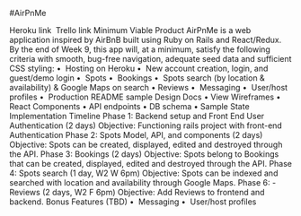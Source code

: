 #AirPnMe

Heroku link 
Trello link
Minimum Viable Product
AirPnMe is a web application inspired by AirBnB built using Ruby on Rails and React/Redux. By the end of Week 9, this app will, at a minimum, satisfy the following criteria with smooth, bug-free navigation, adequate seed data and sufficient CSS styling:
•	 Hosting on Heroku
•	 New account creation, login, and guest/demo login
•	 Spots
•	 Bookings
•	 Spots search (by location & availability) & Google Maps on search
•	 Reviews
•	 Messaging
•	 User/host profiles
•	 Production README sample
Design Docs
•	View Wireframes
•	React Components
•	API endpoints
•	DB schema
•	Sample State
Implementation Timeline
Phase 1: Backend setup and Front End User Authentication (2 days)
Objective: Functioning rails project with front-end Authentication
Phase 2: Spots Model, API, and components (2 days)
Objective: Spots can be created, displayed, edited and destroyed through the API.
Phase 3: Bookings (2 days)
Objective: Spots belong to Bookings that can be created, displayed, edited and destroyed through the API.
Phase 4: Spots search (1 day, W2 W 6pm)
Objective: Spots can be indexed and searched with location and availability through Google Maps.
Phase 6: - Reviews (2 days, W2 F 6pm)
Objective: Add Reviews to frontend and backend.
Bonus Features (TBD)
•	 Messaging
•	 User/host profiles
